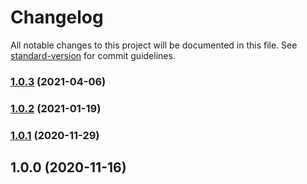 # Changelog

All notable changes to this project will be documented in this file. See [standard-version](https://github.com/conventional-changelog/standard-version) for commit guidelines.

### [1.0.3](https://github.com/Calvin-LL/webpack-sharp-loader/compare/v1.0.2...v1.0.3) (2021-04-06)

### [1.0.2](https://github.com/Calvin-LL/webpack-sharp-loader/compare/v1.0.1...v1.0.2) (2021-01-19)

### [1.0.1](https://github.com/Calvin-LL/webpack-sharp-loader/compare/v1.0.0...v1.0.1) (2020-11-29)

## 1.0.0 (2020-11-16)

